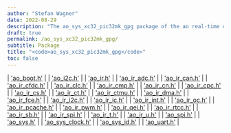 ```yaml
---
author: "Stefan Wagner"
date: 2022-08-29
description: "The ao_sys_xc32_pic32mk_gpg package of the ao real-time operating system."
draft: true
permalink: /ao_sys_xc32_pic32mk_gpg/ 
subtitle: Package
title: "<code>ao_sys_xc32_pic32mk_gpg</code>"
toc: false
---
```


| ['ao_boot.h'](ao_boot.h.md) |
| ['ao_i2c.h'](ao_i2c.h.md) |
| ['ao_ir.h'](ao_ir.h.md) |
| ['ao_ir_adc.h'](ao_ir_adc.h.md) |
| ['ao_ir_can.h'](ao_ir_can.h.md) |
| ['ao_ir_cfdc.h'](ao_ir_cfdc.h.md) |
| ['ao_ir_clc.h'](ao_ir_clc.h.md) |
| ['ao_ir_cmp.h'](ao_ir_cmp.h.md) |
| ['ao_ir_cn.h'](ao_ir_cn.h.md) |
| ['ao_ir_cpc.h'](ao_ir_cpc.h.md) |
| ['ao_ir_cs.h'](ao_ir_cs.h.md) |
| ['ao_ir_ct.h'](ao_ir_ct.h.md) |
| ['ao_ir_ctmu.h'](ao_ir_ctmu.h.md) |
| ['ao_ir_dma.h'](ao_ir_dma.h.md) |
| ['ao_ir_fce.h'](ao_ir_fce.h.md) |
| ['ao_ir_i2c.h'](ao_ir_i2c.h.md) |
| ['ao_ir_ic.h'](ao_ir_ic.h.md) |
| ['ao_ir_int.h'](ao_ir_int.h.md) |
| ['ao_ir_oc.h'](ao_ir_oc.h.md) |
| ['ao_ir_pcache.h'](ao_ir_pcache.h.md) |
| ['ao_ir_pwm.h'](ao_ir_pwm.h.md) |
| ['ao_ir_qei.h'](ao_ir_qei.h.md) |
| ['ao_ir_rtcc.h'](ao_ir_rtcc.h.md) |
| ['ao_ir_sb.h'](ao_ir_sb.h.md) |
| ['ao_ir_spi.h'](ao_ir_spi.h.md) |
| ['ao_ir_t.h'](ao_ir_t.h.md) |
| ['ao_ir_u.h'](ao_ir_u.h.md) |
| ['ao_spi.h'](ao_spi.h.md) |
| ['ao_sys.h'](ao_sys.h.md) |
| ['ao_sys_clock.h'](ao_sys_clock.h.md) |
| ['ao_sys_id.h'](ao_sys_id.h.md) |
| ['ao_uart.h'](ao_uart.h.md) |
